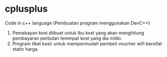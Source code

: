 # cplusplus
Code in c++ language (Pembuatan program menggunakan DevC++)

1. Pemabayan kost diibuat untuk ibu kost yang akan menghitung pembayaran perbulan temmpat kost yang dia miliki.
2. Program tiket kasir untuk mempermudah pembeli voucher wifi bersifat static harga. 
